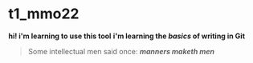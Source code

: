 # t1_mmo22
**hi! i'm learning to use this tool**
**i'm learning the _basics_ of writing in Git**


> Some intellectual men said once: ***manners maketh men***
